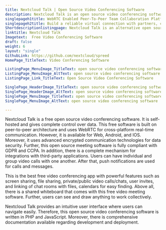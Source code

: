 ```yaml
---
title: Nextcloud Talk | Open Source Video Conferencing Software
description: Nextcloud Talk is an open source video conferencing software. It is self-hosted and offers features such as individual/group calls, integrations and more.
singlepageh1title: WebRTC Enabled Peer-To-Peer Team Collaboration Platform
singlepageh2title: Build a reliable virtual connection with partners, customers and colleagues using Nextcloud video conferencing. It offers screen sharing, file sharing and more.
Shortdescriptionlistingpage: Nextcloud Talk is an alternative open source video conferencing software. It offers screen sharing, whiteboard, user invites, and individual/group video calls.
linktitle: Nextcloud Talk
Imagetext:  Free Video Conferencing Software
draft: false
weight: 6
layout: "single"
GithubLink: https://github.com/nextcloud/spreed
HomePage_TitleText: Video Conferencing Software

ListingPage_MenuImage_TitleText: open source video conferencing software
ListingPage_MenuImage_AltText: open source video conferencing software
ListingPage_Link_TitleText: Open Source Video Conferencing Software

SinglePage_HeaderImage_TitleText: open source video conferencing software
SinglePage_HeaderImage_AltText: open source video conferencing software
SinglePage_MenuImage_TitleText: open source video conferencing software
SinglePage_MenuImage_AltText: open source video conferencing software

---
```


Nextcloud Talk is a free open source video conferencing software. It is self-hosted and gives complete control over data. This free software is built on peer-to-peer architecture and uses WebRTC for cross-platform real-time communication. However, it is available for Web, Android, and IOS. Moreover, it uses advanced encrypted communication technologies for data security. Further, this open source meeting software is fully compliant with GDPR and CCPA. In addition, there is a complete mechanism for integrations with third-party applications. Users can have individual and group video calls with one another. After that, push notifications are used for calls and messages.

This is the best free video conferencing app with powerful features such as screen sharing, file sharing, private/public video calls/chats, user invites, and linking of chat rooms with files, calendars for easy finding. Above all, there is a shared whiteboard that comes with this free video meeting software. Further, users can see and draw anything to work collectively.

Nextcloud Talk provides an intuitive user interface where users can navigate easily. Therefore, this open source video conferencing software is written in PHP and JavaScript. Moreover, there is comprehensive documentation available regarding development and deployment.
